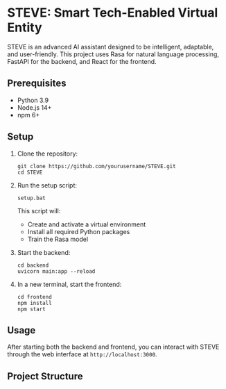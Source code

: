 # STEVE: Smart Tech-Enabled Virtual Entity

STEVE is an advanced AI assistant designed to be intelligent, adaptable, and user-friendly. This project uses Rasa for natural language processing, FastAPI for the backend, and React for the frontend.

## Prerequisites

- Python 3.9
- Node.js 14+
- npm 6+

## Setup

1. Clone the repository:
   ```
   git clone https://github.com/yourusername/STEVE.git
   cd STEVE
   ```

2. Run the setup script:
   ```
   setup.bat
   ```

   This script will:
   - Create and activate a virtual environment
   - Install all required Python packages
   - Train the Rasa model

3. Start the backend:
   ```
   cd backend
   uvicorn main:app --reload
   ```

4. In a new terminal, start the frontend:
   ```
   cd frontend
   npm install
   npm start
   ```

## Usage

After starting both the backend and frontend, you can interact with STEVE through the web interface at `http://localhost:3000`.

## Project Structure
